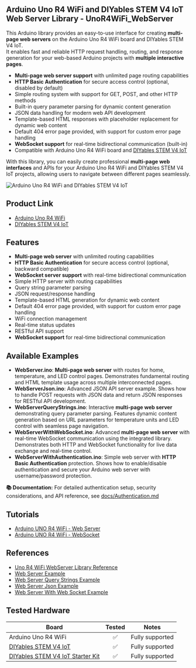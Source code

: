 ## Arduino Uno R4 WiFi and DIYables STEM V4 IoT Web Server Library - UnoR4WiFi_WebServer
This Arduino library provides an easy-to-use interface for creating **multi-page web servers** on the Arduino Uno R4 WiFi board and DIYables STEM V4 IoT.  
It enables fast and reliable HTTP request handling, routing, and response generation for your web-based Arduino projects with **multiple interactive pages**.
* **Multi-page web server support** with unlimited page routing capabilities
* **HTTP Basic Authentication** for secure access control (optional, disabled by default)
* Simple routing system with support for GET, POST, and other HTTP methods
* Built-in query parameter parsing for dynamic content generation
* JSON data handling for modern web API development
* Template-based HTML responses with placeholder replacement for dynamic web content
* Default 404 error page provided, with support for custom error page handling
* **WebSocket support** for real-time bidirectional communication (built-in)
* Compatible with Arduino Uno R4 WiFi board and [DIYables STEM V4 IoT](https://diyables.io/products/diyables-stem-v4-iot-fully-compatible-with-arduino-uno-r4-wifi)

With this library, you can easily create professional **multi-page web interfaces** and APIs for your Arduino Uno R4 WiFi and DIYables STEM V4 IoT projects, allowing users to navigate between different pages seamlessly.

![Arduino Uno R4 WiFi and DIYables STEM V4 IoT](https://diyables.io/images/products/arduino-uno-r4-wifi-and-diyables-stem-v4-iot.jpg)



Product Link
----------------------------
* [Arduino Uno R4 WiFi](https://store.arduino.cc/products/uno-r4-wifi)
* [DIYables STEM V4 IoT](https://diyables.io/products/diyables-stem-v4-iot-fully-compatible-with-arduino-uno-r4-wifi)



Features  
----------------------------  
* **Multi-page web server** with unlimited routing capabilities
* **HTTP Basic Authentication** for secure access control (optional, backward compatible)
* **WebSocket server support** with real-time bidirectional communication
* Simple HTTP server with routing capabilities
* Query string parameter parsing 
* JSON request/response handling
* Template-based HTML generation for dynamic web content
* Default 404 error page provided, with support for custom error page handling
* WiFi connection management
* Real-time status updates
* RESTful API support
* **WebSocket support** for real-time bidirectional communication



Available Examples
----------------------------
* **WebServer.ino**: **Multi-page web server** with routes for home, temperature, and LED control pages. Demonstrates fundamental routing and HTML template usage across multiple interconnected pages.
* **WebServerJson.ino**: Advanced JSON API server example. Shows how to handle POST requests with JSON data and return JSON responses for RESTful API development.
* **WebServerQueryStrings.ino**: Interactive **multi-page web server** demonstrating query parameter parsing. Features dynamic content generation based on URL parameters for temperature units and LED control with seamless page navigation.
* **WebServerWithWebSocket.ino**: Advanced **multi-page web server** with real-time WebSocket communication using the integrated library. Demonstrates both HTTP and WebSocket functionality for live data exchange and real-time control.
* **WebServerWithAuthentication.ino**: Simple web server with **HTTP Basic Authentication** protection. Shows how to enable/disable authentication and secure your Arduino web server with username/password protection.

**📚 Documentation:** For detailed authentication setup, security considerations, and API reference, see [docs/Authentication.md](docs/Authentication.md)



Tutorials
----------------------------
* [Arduino UNO R4 WiFi - Web Server](https://newbiely.com/tutorials/arduino-uno-r4/arduino-uno-r4-web-server)
* [Arduino UNO R4 WiFi - WebSocket](https://newbiely.com/tutorials/arduino-uno-r4/arduino-uno-r4-websocket)



References
----------------------------
* [Uno R4 WiFi WebServer Library Reference](https://arduinogetstarted.com/reference/library/arduino-uno-r4-wifi-web-server-library)
* [Web Server Example](https://arduinogetstarted.com/reference/library/web-server-example)
* [Web Server Query Strings Example](https://arduinogetstarted.com/reference/library/web-server-query-string-example)
* [Web Server Json Example](https://arduinogetstarted.com/reference/library/web-server-json-example)
* [Web Server With Web Socket Example](https://arduinogetstarted.com/reference/library/web-server-with-websocket-example)


Tested Hardware
----------------------------

| Board                   | Tested | Notes                                      |
|-------------------------|:------:|---------------------------------------------|
| Arduino Uno R4 WiFi     |   ✅   | Fully supported       |
| [DIYables STEM V4 IoT](https://diyables.io/products/diyables-stem-v4-iot-fully-compatible-with-arduino-uno-r4-wifi) |   ✅   | Fully supported          |
| [DIYables STEM V4 IoT Starter Kit](https://diyables.io/products/diyables-stem-v4-iot-starter-kit) |   ✅   | Fully supported          |

